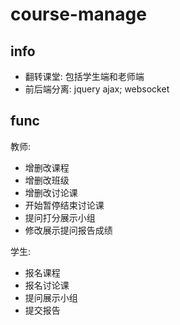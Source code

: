 # course-manage
## info
- 翻转课堂: 包括学生端和老师端
- 前后端分离: jquery ajax; websocket
## func
教师:
- 增删改课程
- 增删改班级
- 增删改讨论课
- 开始暂停结束讨论课
- 提问打分展示小组
- 修改展示提问报告成绩

学生:
- 报名课程
- 报名讨论课
- 提问展示小组
- 提交报告


